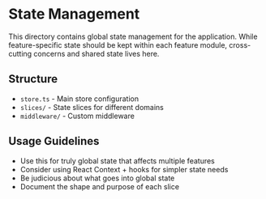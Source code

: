 
# State Management

This directory contains global state management for the application. While feature-specific state should be kept within each feature module, cross-cutting concerns and shared state lives here.

## Structure

- `store.ts` - Main store configuration
- `slices/` - State slices for different domains
- `middleware/` - Custom middleware

## Usage Guidelines

- Use this for truly global state that affects multiple features
- Consider using React Context + hooks for simpler state needs
- Be judicious about what goes into global state
- Document the shape and purpose of each slice
